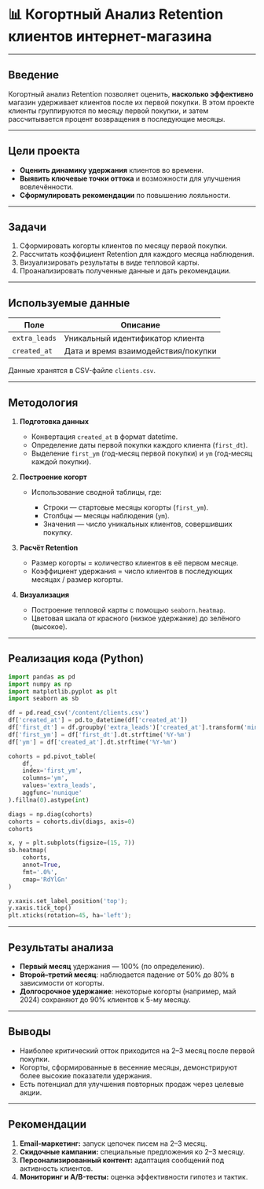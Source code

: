 # 📊 Когортный Анализ Retention клиентов интернет-магазина

---

## Введение

Когортный анализ Retention позволяет оценить, **насколько эффективно** магазин удерживает клиентов после их первой покупки. В этом проекте клиенты группируются по месяцу первой покупки, и затем рассчитывается процент возвращения в последующие месяцы.

---

## Цели проекта

* **Оценить динамику удержания** клиентов во времени.
* **Выявить ключевые точки оттока** и возможности для улучшения вовлечённости.
* **Сформулировать рекомендации** по повышению лояльности.

---

## Задачи

1. Сформировать когорты клиентов по месяцу первой покупки.
2. Рассчитать коэффициент Retention для каждого месяца наблюдения.
3. Визуализировать результаты в виде тепловой карты.
4. Проанализировать полученные данные и дать рекомендации.

---

## Используемые данные

| Поле          | Описание                            |
| ------------- | ----------------------------------- |
| `extra_leads` | Уникальный идентификатор клиента    |
| `created_at`  | Дата и время взаимодействия/покупки |

Данные хранятся в CSV-файле `clients.csv`.

---

## Методология

1. **Подготовка данных**

   * Конвертация `created_at` в формат datetime.
   * Определение даты первой покупки каждого клиента (`first_dt`).
   * Выделение `first_ym` (год-месяц первой покупки) и `ym` (год-месяц каждой покупки).

2. **Построение когорт**

   * Использование сводной таблицы, где:

     * Строки — стартовые месяцы когорты (`first_ym`).
     * Столбцы — месяцы наблюдения (`ym`).
     * Значения — число уникальных клиентов, совершивших покупку.

3. **Расчёт Retention**

   * Размер когорты = количество клиентов в её первом месяце.
   * Коэффициент удержания = число клиентов в последующих месяцах / размер когорты.

4. **Визуализация**

   * Построение тепловой карты с помощью `seaborn.heatmap`.
   * Цветовая шкала от красного (низкое удержание) до зелёного (высокое).

---

## Реализация кода (Python)

```python
import pandas as pd
import numpy as np
import matplotlib.pyplot as plt
import seaborn as sb

df = pd.read_csv('/content/clients.csv')
df['created_at'] = pd.to_datetime(df['created_at'])
df['first_dt'] = df.groupby('extra_leads')['created_at'].transform('min')
df['first_ym'] = df['first_dt'].dt.strftime('%Y-%m')
df['ym'] = df['created_at'].dt.strftime('%Y-%m')

cohorts = pd.pivot_table(
    df,
    index='first_ym',
    columns='ym',
    values='extra_leads',
    aggfunc='nunique'
).fillna(0).astype(int)

diags = np.diag(cohorts)
cohorts = cohorts.div(diags, axis=0)
cohorts

x, y = plt.subplots(figsize=(15, 7))
sb.heatmap(
    cohorts,
    annot=True,
    fmt='.0%',
    cmap='RdYlGn'
)

y.xaxis.set_label_position('top');
y.xaxis.tick_top()
plt.xticks(rotation=45, ha='left');
```

---

## Результаты анализа

* **Первый месяц** удержания — 100% (по определению).
* **Второй–третий месяц**: наблюдается падение от 50% до 80% в зависимости от когорты.
* **Долгосрочное удержание**: некоторые когорты (например, май 2024) сохраняют до 90% клиентов к 5-му месяцу.

---

## Выводы

* Наиболее критический отток приходится на 2–3 месяц после первой покупки.
* Когорты, сформированные в весенние месяцы, демонстрируют более высокие показатели удержания.
* Есть потенциал для улучшения повторных продаж через целевые акции.

---

## Рекомендации

1. **Email-маркетинг:** запуск цепочек писем на 2–3 месяц.
2. **Скидочные кампании:** специальные предложения ко 2–3 месяцу.
3. **Персонализированный контент:** адаптация сообщений под активность клиентов.
4. **Мониторинг и A/B-тесты:** оценка эффективности гипотез и тактик.
